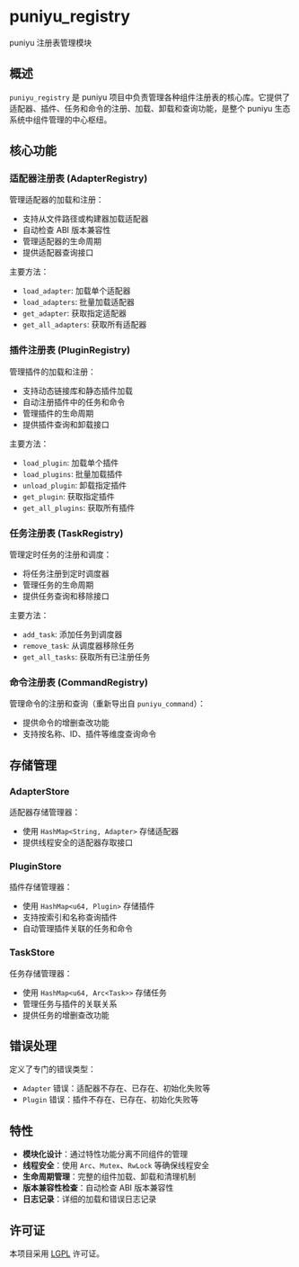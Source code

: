 # puniyu_registry

puniyu 注册表管理模块

## 概述

`puniyu_registry` 是 puniyu 项目中负责管理各种组件注册表的核心库。它提供了适配器、插件、任务和命令的注册、加载、卸载和查询功能，是整个
puniyu 生态系统中组件管理的中心枢纽。

## 核心功能

### 适配器注册表 (AdapterRegistry)

管理适配器的加载和注册：

- 支持从文件路径或构建器加载适配器
- 自动检查 ABI 版本兼容性
- 管理适配器的生命周期
- 提供适配器查询接口

主要方法：

- `load_adapter`: 加载单个适配器
- `load_adapters`: 批量加载适配器
- `get_adapter`: 获取指定适配器
- `get_all_adapters`: 获取所有适配器

### 插件注册表 (PluginRegistry)

管理插件的加载和注册：

- 支持动态链接库和静态插件加载
- 自动注册插件中的任务和命令
- 管理插件的生命周期
- 提供插件查询和卸载接口

主要方法：

- `load_plugin`: 加载单个插件
- `load_plugins`: 批量加载插件
- `unload_plugin`: 卸载指定插件
- `get_plugin`: 获取指定插件
- `get_all_plugins`: 获取所有插件

### 任务注册表 (TaskRegistry)

管理定时任务的注册和调度：

- 将任务注册到定时调度器
- 管理任务的生命周期
- 提供任务查询和移除接口

主要方法：

- `add_task`: 添加任务到调度器
- `remove_task`: 从调度器移除任务
- `get_all_tasks`: 获取所有已注册任务

### 命令注册表 (CommandRegistry)

管理命令的注册和查询（重新导出自 `puniyu_command`）：

- 提供命令的增删查改功能
- 支持按名称、ID、插件等维度查询命令

## 存储管理

### AdapterStore

适配器存储管理器：

- 使用 `HashMap<String, Adapter>` 存储适配器
- 提供线程安全的适配器存取接口

### PluginStore

插件存储管理器：

- 使用 `HashMap<u64, Plugin>` 存储插件
- 支持按索引和名称查询插件
- 自动管理插件关联的任务和命令

### TaskStore

任务存储管理器：

- 使用 `HashMap<u64, Arc<Task>>` 存储任务
- 管理任务与插件的关联关系
- 提供任务的增删查改功能

## 错误处理

定义了专门的错误类型：

- `Adapter` 错误：适配器不存在、已存在、初始化失败等
- `Plugin` 错误：插件不存在、已存在、初始化失败等

## 特性

- **模块化设计**：通过特性功能分离不同组件的管理
- **线程安全**：使用 `Arc`、`Mutex`、`RwLock` 等确保线程安全
- **生命周期管理**：完整的组件加载、卸载和清理机制
- **版本兼容性检查**：自动检查 ABI 版本兼容性
- **日志记录**：详细的加载和错误日志记录

## 许可证

本项目采用 [LGPL](../../LICENSE) 许可证。

